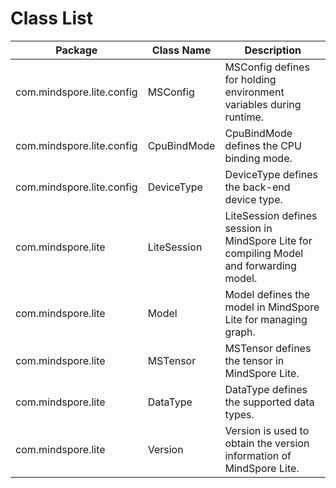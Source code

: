 # Class List

| Package                   | Class Name | Description                                              |
| ------------------------- | -------------- | ------------------------------------------------------------ |
| com.mindspore.lite.config | MSConfig       | MSConfig defines for holding environment variables during runtime. |
| com.mindspore.lite.config | CpuBindMode    | CpuBindMode defines the CPU binding mode.                    |
| com.mindspore.lite.config | DeviceType     | DeviceType defines the back-end device type.                 |
| com.mindspore.lite        | LiteSession    | LiteSession defines session in MindSpore Lite for compiling Model and forwarding model. |
| com.mindspore.lite        | Model          | Model defines the model in MindSpore Lite for managing graph.    |
| com.mindspore.lite        | MSTensor       | MSTensor defines the tensor in MindSpore Lite.                   |
| com.mindspore.lite        | DataType       | DataType defines the supported data types.                   |
| com.mindspore.lite        | Version        | Version is used to obtain the version information of MindSpore Lite. |


